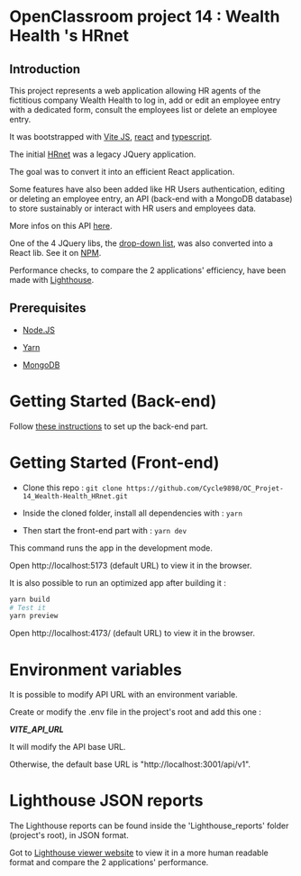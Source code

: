 # OpenClassroom project 14 : Wealth Health 's HRnet

## Introduction

This project represents a web application allowing HR agents of the fictitious company Wealth Health to log in,
 add or edit an employee entry with a dedicated form, consult the employees list or delete an employee entry.

It was bootstrapped with [Vite JS](https://vitejs.dev/), [react](https://react.dev/) and [typescript](https://www.typescriptlang.org/).

The initial [HRnet](https://github.com/OpenClassrooms-Student-Center/P12_Front-end) was a legacy JQuery application.

The goal was to convert it into an efficient React application.

Some features have also been added like HR Users authentication, editing or deleting an employee entry,
 an API (back-end with a MongoDB database) to store sustainably or interact with HR users and employees data.

More infos on this API [here](https://github.com/Cycle9898/OC_Projet-14_Wealth-Health_Back-end).

One of the 4 JQuery libs, the [drop-down list](https://github.com/jquery/jquery-ui/blob/main/ui/widgets/selectmenu.js),
 was also converted into a React lib.
 See it on [NPM](https://www.npmjs.com/package/@cycle9898/react-custom-dropdown-component).

Performance checks, to compare the 2 applications' efficiency, have been made with [Lighthouse](https://developer.chrome.com/docs/lighthouse/overview/).

## Prerequisites

- [Node.JS](https://nodejs.org/en)

- [Yarn](https://yarnpkg.com/)

- [MongoDB](https://www.mongodb.com/try/download/community)

# Getting Started (Back-end)

Follow [these instructions](https://github.com/Cycle9898/OC_Projet-14_Wealth-Health_Back-end) to set up the back-end part.

# Getting Started (Front-end)

- Clone this repo : `git clone https://github.com/Cycle9898/OC_Projet-14_Wealth-Health_HRnet.git`

- Inside the cloned folder, install all dependencies with : `yarn`

- Then start the front-end part with : `yarn dev`

This command runs the app in the development mode.

Open http://localhost:5173 (default URL) to view it in the browser.

It is also possible to run an optimized app after building it :

```bash
yarn build
# Test it
yarn preview
```

Open http://localhost:4173/ (default URL) to view it in the browser.

# Environment variables

It is possible to modify API URL with an environment variable.

Create or modify the .env file in the project's root and add this one :

***VITE_API_URL***

It will modify the API base URL.

Otherwise, the default base URL is "http://localhost:3001/api/v1".

# Lighthouse JSON reports

The Lighthouse reports can be found inside the 'Lighthouse_reports' folder (project's root), in JSON format.

Got to [Lighthouse viewer website](https://googlechrome.github.io/lighthouse/viewer/) to view it in a more human readable format and compare the 2 applications' performance.
